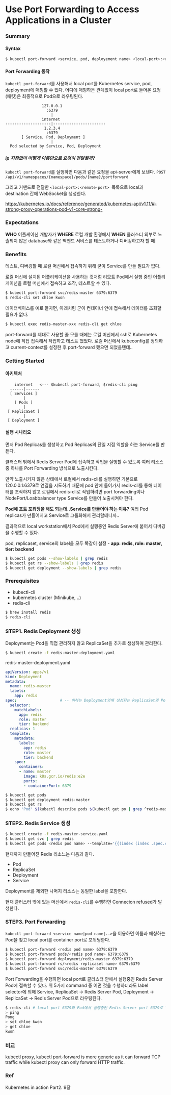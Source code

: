 # Use Port Forwarding to Access Applications in a Cluster

### Summary

#### Syntax

```bash
$ kubectl port-forward <service, pod, deployement name> <local-port>:<remote-port> <options>
```

#### Port Forwarding 동작
`kubectl port-forward`를 사용해서 local port를 Kubernetes service, pod, deployment에 매핑할 수 있다. 어디에 매핑하든 관계없이 local port로 들어온 요청(패킷)은 최종적으로 Pod으로 라우팅된다. 

```
                127.0.0.1
                  :6379
                    |
                internet
--------------------|-----------------------
                 1.2.3.4
                  :6379
       [ Service, Pod, Deployment ]
                    |
  Pod selected by Service, Pod, Deployment
```

##### ip 지정없이 어떻게 이름만으로 요청이 전달될까?
`kubectl port-forward`를 실행하면 다음과 같은 요청을 api-server에게 보낸다.
`POST /api/v1/namespaces/{namespace}/pods/{name}/portforward`

그리고 커맨드로 전달한 `<local-port>:<remote-port> `목록으로 local과 destination 간에 WebSocket을 생성한다.

https://kubernetes.io/docs/reference/generated/kubernetes-api/v1.11/#-strong-proxy-operations-pod-v1-core-strong-


### Expectations

**WHO**     어플케이션 개발자가
**WHERE**   로컬 개발 환경에서
**WHEN**    클러스터 외부로 노출되지 않은 database와 같은 백앤드 서비스를 테스트하거나 디버깅하고자 할 때

### Benefits

테스트, 디버깅할 때 로컬 머신에서 접속하기 위해 굳이 Service를 만들 필요가 없다.

로컬 머신에 설치된 어플리케이션을 사용하는 것처럼 리모트 Pod에서 실행 중인 어플리케이션을 로컬 머신에서 접속하고 조작, 테스트할 수 있다.

```bash
$ kubectl port-forward svc/redis-master 6379:6379
$ redis-cli set chloe kwon
```

데이터베이스를 예로 들자면, 아래처럼 굳이 컨테이너 안에 접속해서 데이터를 조회할 필요가 없다.

```bash
$ kubectl exec redis-master-xxx redis-cli get chloe
```

port-forward를 제대로 사용할 줄 모를 때에는 로컬 머신에서 ssh로 Kubernetes node에 직접 접속해서 작업하고 테스트 했었다. 로컬 머신에서 kubeconfig를 정의하고 current-context를 설정한 후 port-forward 했으면 되었을텐데..

### Getting Started

#### 아키텍처
```
    internet   <--- $kubectl port-forward, $redis-cli ping
  ------|------
  [ Services ]
        |
    [ Pods ]
        |
 [ ReplicaSet ]
        |
 [ Deployment ]
```

#### 실행 시나리오
먼저 Pod Replicas를 생성하고 Pod Replicas의 단일 지점 역할을 하는 Service를 만든다.

클러스터 밖에서 Redis Server Pod에 접속하고 작업을 실행할 수 있도록 여러 리소스 중 하나를 Port Forwarding 방식으로 노출시킨다. 

만약 노출시키지 않은 상태에서 로컬에서 redis-cli를 실행하면 기본으로 120.0.0.1:6379로 연결을 시도하기 때문에  pod 안에 들어가서 redis-cli를 통해 데이터를 조작하지 않고 로컬에서 redis-cli로 작업하려면 port forwarding이나 NodePort/Loabbalancer type Service를 만들어 노출시켜야 한다.

**Pod에 포트 포워딩을 해도 되는데..Service를 만들어야 하는 이유?**
여러 Pod replicas가 만들어지고 Service로 그룹화해서 관리할테니까..

결과적으로 local workstation에서 Pod에서 실행중인 Redis Server에 붙어서 디버깅을 수행할 수 있다.

pod, replicaset, service의 label을 모두 똑같이 설정 - 
**app: redis, role: master, tier: backend**

```bash
$ kubectl get pods --show-labels | grep redis 
$ kubectl get rs --show-labels | grep redis
$ kubectl get deployment --show-labels | grep redis
```

### Prerequisites
- kubectl-cli
- kubernetes cluster (Minikube, ..)
- redis-cli

```bash
$ brew install redis
$ redis-cli
```

### STEP1. Redis Deployment 생성
Deployment는 Pod을 직접 관리하지 않고 ReplicaSet을 추가로 생성하여 관리한다.

```bash
$ kubectl create -f redis-master-deployment.yaml
```

redis-master-deployment.yaml
```yaml
apiVersion: apps/v1
kind: Deployment
metadata:
  name: redis-master
  labels:
    app: redis
spec:                   # -- 이하는 Deployment의해 생성되는 ReplicaSet과 Pod 정의
  selector:
    matchLabels:
      app: redis
      role: master
      tier: backend
  replicas: 1
  template:
    metadata:
      labels:
        app: redis
        role: master
        tier: backend
    spec:
      containers:
      - name: master
        image: k8s.gcr.io/redis:e2e
        ports:
        - containerPort: 6379
```

```bash
$ kubectl get pods
$ kubectl get deployment redis-master
$ kubectl get rs
$ echo 'Pod' $(kubectl describe pods $(kubectl get po | grep ^redis-master | cut -f1 -d ' ') | grep -E 'Controlled By' | cut -f1 -d '/') $(kubectl describe rs $(kubectl get rs | grep ^redis-master | cut -f1 -d ' ') | grep -E 'Controlled By' | cut -f1 -d '/') $(kubectl describe deployment $(kubectl get deployment | grep redis-master | cut -f1 -d ' ') | grep -E 'Controlled By' | cut -f1 -d '/')
```

### STEP2. Redis Service 생성

```bash
$ kubectl create -f redis-master-service.yaml
$ kubectl get svc | grep redis 
$ kubectl get pods <redis pod name> --template='{{(index (index .spec.containers 0).ports 0).containerPort}} {{"\n"}}' # Redis Server listening port 확인 
```

현재까지 만들어진 Redis 리소느는 다음과 같다. 
- Pod
- ReplicaSet
- Deployment
- Service

Deployment를 제외한 나머지 리소스는 동일한 label을 포함한다.

현재 클러스터 밖에 있는 머신에서 `redis-cli`를 수행하면 Connecion refused가 발생한다.

### STEP3. Port Forwarding

`kubectl port-forward <service name|pod name|..>`을 이용하면 이름과 매칭하는 Pod을 찾고 local port를 container port로 포워딩한다.

```bash
$ kubectl port-forward <redis pod name> 6379:6379
$ kubectl port-forward pods/<redis pod name> 6379:6379
$ kubectl port-forward deployment/redis-master 6379:6379
$ kubectl port-forward rs/<redis replicaset name> 6379:6379
$ kubectl port-forward svc/redis-master 6379:6379
```

Port Forwarding을 수행하면 local port로 클러스터 안에서 실행중인 Redis Server Pod에 접속할 수 있다.
위 5가지 command 중 어떤 것을 수행하더라도 label selector에 의해 Service, ReplicaSet -> Redis Server Pod, Deployment -> ReplicaSet -> Redis Server Pod으로 라우팅된다.

```bash
$ redis-cli # local port 6379와 Pod에서 실행중인 Redis Server port 6379로 TCP Connection을 맺는다.
> ping
Pong
> set chloe kwon
> get chloe
kwon
```

### 비교
kubectl proxy, kubectl port-forward is more generic as it can forward TCP traffic while kubectl proxy can only forward HTTP traffic.

### Ref
Kubernetes in action Part2. 9장